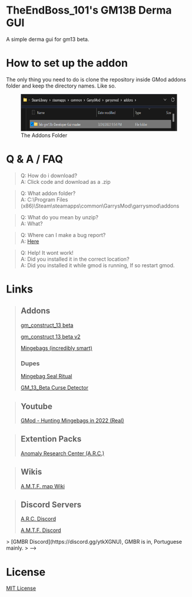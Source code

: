 # TheEndBoss_101's GM13B Derma GUI

A simple derma gui for gm13 beta.

# How to set up the addon

The only thing you need to do is clone the repository inside GMod addons folder and keep the directory names. Like so.

<figure>
    <img src="./img/addons.png" alt="Addons Folder" width="570" height="100">
    <figcaption>The Addons Folder</figcaption>
</figure>

<!--
# Images

<figure>
    <img src="./img/main.png" alt="Main Tab" width="250" height="200">
    <figcaption>The Main Tab</figcaption>
</figure>
<figure>
    <img src="./img/mem.png" alt="Memories Tab" width="250" height="200">
    <figcaption>The Memories Tab</figcaption>
</figure>
<figure>
    <img src="./img/maptop.png" alt="Map Tab Top" width="250" height="200">
    <figcaption>The Map Tab Top</figcaption>
</figure>
<figure>
    <img src="./img/mapbtm.png" alt="Map Tab Bottom" width="250" height="200">
    <figcaption>The Map Tab Bottom</figcaption>
</figure>
<figure>
    <img src="./img/addons.png" alt="Addons Folder" width="570" height="100">
    <figcaption>The Addons Folder</figcaption>
</figure>
-->

# Q & A / FAQ

> Q: How do i download?  
> A: Click code and download as a .zip

> Q: What addon folder?  
> A: C:\Program Files (x86)\Steam\steamapps\common\GarrysMod\garrysmod\addons

> Q: What do you mean by unzip?  
> A: What?

> Q: Where can I make a bug report?  
> A: [Here](https://github.com/TheEndBoss-101/Teb-gm13b-Developer-Gui/issues)

> Q: Help! It wont work!  
> A: Did you installed it in the correct location?  
> A: Did you installed it while gmod is running, If so restart gmod.

# Links

> ## Addons
>
> [gm_construct_13 beta](https://steamcommunity.com/sharedfiles/filedetails/?id=2553727051)
>
> [gm_construct 13 beta v2](https://steamcommunity.com/sharedfiles/filedetails/?id=2580632976)
>
> [Mingebags (incredibly smart)](https://steamcommunity.com/sharedfiles/filedetails/?id=2762511940)
>
> ### Dupes
>
> [Mingebag Seal Ritual](https://steamcommunity.com/sharedfiles/filedetails/?id=2766366126)
>
> [GM_13_Beta Curse Detector](https://steamcommunity.com/sharedfiles/filedetails/?id=2774605058) <!-- I made this. -->

> ## Youtube
>
> [GMod - Hunting Mingebags in 2022 (Real)](https://www.youtube.com/watch?v=T4xQKoOnjcE)

> ## Extention Packs
>
> [Anomaly Research Center (A.R.C.)](https://github.com/Xalalau/Anomaly-Research-Center-ARC)

> ## Wikis
>
> [A.M.T.F. map Wiki](https://gmconstruct-13-beta.fandom.com/wiki/Gm_construct_13_beta_Wiki)

> ## Discord Servers
>
> [A.R.C. Discord](https://discord.gg/97UpY3D7XB)
>
> [A.M.T.F. Discord](https://discord.gg/dw3rVqMhr7)

<!-->

> [GMBR Discord](https://discord.gg/ytkXGNU), GMBR is in, Portuguese mainly.
> -->

# License

[MIT License](/LICENSE.md)
